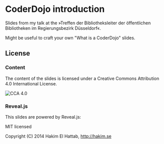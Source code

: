 # CoderDojo introduction

Slides from my talk at the »Treffen der Bibliotheksleiter der
öffentlichen Bibliotheken im Regierungsbezirk Düsseldorf«.

Might be useful to craft your own "What is a CoderDojo" slides.

## License

### Content

The content of the slides is licensed under a Creative Commons
Attribution 4.0 International License.

![CCA 4.0](https://i.creativecommons.org/l/by/4.0/88x31.png)

### Reveal.js

This slides are powered by Reveal.js:

MIT licensed

Copyright (C) 2014 Hakim El Hattab, http://hakim.se
